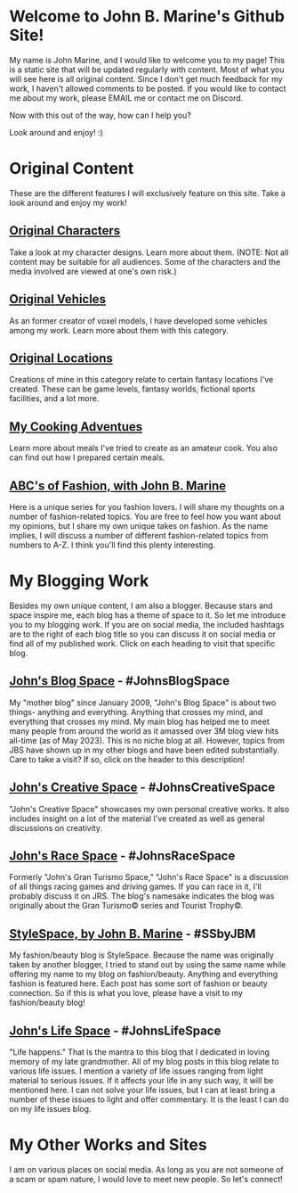 # Welcome to John B. Marine's Github Site!
My name is John Marine, and I would like to welcome you to my page!  This is a static site that will be updated regularly with content.  Most of what you will see here is all original content.  Since I don't get much feedback for my work, I haven't allowed comments to be posted.  If you would like to contact me about my work, please EMAIL me or contact me on Discord.

Now with this out of the way, how can I help you?

Look around and enjoy!  :)





# Original Content
These are the different features I will exclusively feature on this site.  Take a look around and enjoy my work!


## [Original Characters](originals/chars/index.md)
Take a look at my character designs.  Learn more about them.  (NOTE: Not all content may be suitable for all audiences.  Some of the characters and the media involved are viewed at one's own risk.)

## [Original Vehicles](originals/veh/index.md)
As an former creator of voxel models, I have developed some vehicles among my work.  Learn more about them with this category.

## [Original Locations](originals/loc/index.md)
Creations of mine in this category relate to certain fantasy locations I've created.  These can be game levels, fantasy worlds, fictional sports facilities, and a lot more.

## [My Cooking Adventues](originals/cook/index.md)
Learn more about meals I've tried to create as an amateur cook.  You also can find out how I prepared certain meals.

## [ABC's of Fashion, with John B. Marine](originals/fash/index.md)
Here is a unique series for you fashion lovers.  I will share my thoughts on a number of fashion-related topics.  You are free to feel how you want about my opinions, but I share my own unique takes on fashion.  As the name implies, I will discuss a number of different fashion-related topics from numbers to A-Z.  I think you'll find this plenty interesting.



# My Blogging Work 
Besides my own unique content, I am also a blogger.  Because stars and space inspire me, each blog has a theme of space to it.  So let me introduce you to my blogging work.  If you are on social media, the included hashtags are to the right of each blog title so you can discuss it on social media or find all of my published work.  Click on each heading to visit that specific blog.

## [John's Blog Space](https://johnbmarine.blogspot.com) - #JohnsBlogSpace
My "mother blog" since January 2009, "John's Blog Space" is about two things- anything and everything.  Anything that crosses my mind, and everything that crosses my mind.  My main blog has helped me to meet many people from around the world as it amassed over 3M blog view hits all-time (as of May 2023).  This is no niche blog at all.  However, topics from JBS have shown up in my other blogs and have been edited substantially.  Care to take a visit?  If so, click on the header to this description!

## [John's Creative Space](https://johnscreativespace.blogspot.com) - #JohnsCreativeSpace
"John's Creative Space" showcases my own personal creative works.  It also includes insight on a lot of the material I've created as well as general discussions on creativity.

## [John's Race Space](https://johnsgtspace.blogspot.com) - #JohnsRaceSpace
Formerly "John's Gran Turismo Space," "John's Race Space" is a discussion of all things racing games and driving games.  If you can race in it, I'll probably discuss it on JRS.  The blog's namesake indicates the blog was originally about the Gran Turismo&copy; series and Tourist Trophy&copy;.

## [StyleSpace, by John B. Marine](https://stylespacebyjbm.blogspot.com) - #SSbyJBM
My fashion/beauty blog is StyleSpace.  Because the name was originally taken by another blogger, I tried to stand out by using the same name while offering my name to my blog on fashion/beauty.  Anything and everything fashion is featured here.  Each post has some sort of fashion or beauty connection.  So if this is what you love, please have a visit to my fashion/beauty blog!

## [John's Life Space](Https://johnslifespace.blogspot.com) - #JohnsLifeSpace
"Life happens."  That is the mantra to this blog that I dedicated in loving memory of my late grandmother.  All of my blog posts in this blog relate to various life issues.  I mention a variety of life issues ranging from light material to serious issues.  If it affects your life in any such way, it will be mentioned here.  I can not solve your life issues, but I can at least bring a number of these issues to light and offer commentary.  It is the least I can do on my life issues blog.



# My Other Works and Sites
I am on various places on social media.  As long as you are not someone of a scam or spam nature, I would love to meet new people.  So let's connect!